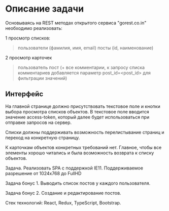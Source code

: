 # Описание задачи

Основываясь на REST методах открытого сервиса "gorest.co.in" необходимо реализовать:

1 просмотр списков:

> пользователи (фамилия, имя, email)
> посты (id, наименование)

2 просмотр карточек

> пользователь
> пост (+ все комментарии, к запросу списка комментариев добавляется параметр post_id=<post_id> для фильтрации значений)

## Интерфейс

На главной странице должно присутствовать текстовое поле и кнопки выбора просмотра списков объектов.
В текстовое поле вводится значение access-token, который далее будет использоваться при отправке запросов на сервер.

Списки должны поддерживать возможность перелистывание страниц и переход на конкретную страницу.

К карточкам объектов конкретных требований нет. Главное, чтобы все элементы хорошо читались и была возможность возврата к списку объектов.

Задача.
Реализовать SPA с поддержкой IE11. Поддерживаемое разрешение от 1024x768 до FullHD

Задача бонус 1.
Выводить список постов у каждого пользователя.

Задача бонус 2.
Создание и редактирование постов.

Стек технологий: React, Redux, TypeScript, Bootstrap.
